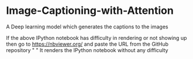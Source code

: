 # Image-Captioning-with-Attention
A Deep learning model which generates the captions to the images

If the above IPython notebook has difficulty in rendering or not showing up then go to https://nbviewer.org/ and paste the URL from the GitHub repository "    "
It renders the IPython notebook without any difficulty
